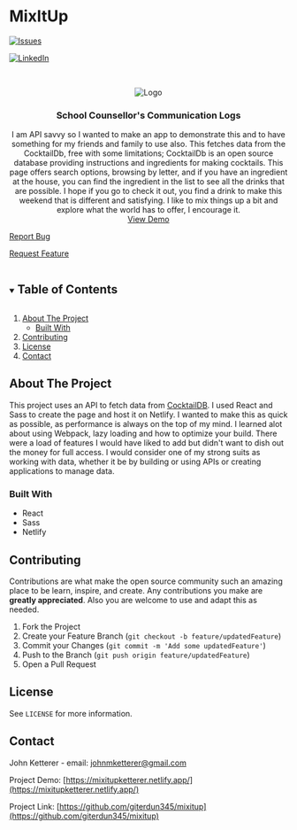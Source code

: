# MixItUp
<!-- PROJECT SHIELDS -->
[![Issues][issues-shield]][issues-url]
<!-- [![MIT License][license-shield]][license-url] -->
[![LinkedIn][linkedin-shield]][linkedin-url]



<!-- PROJECT LOGO -->
<!-- ![admin demo](client/src/components/images/heart.jpg) -->
<br />
<p align="center">
  <img src="mixitupGIF.gif" alt="Logo"> 
  <h3 align="center">School Counsellor's Communication Logs</h3>
  <p align="center">
   I am API savvy so I wanted to make an app to demonstrate this and to have something for my friends and family to use also. This fetches data from the CocktailDb, free with some limitations; CocktailDb is an open source database providing instructions and ingredients for making cocktails. This page offers search options, browsing by letter, and if you have an ingredient at the house, you can find the ingredient in the list to see all the drinks that are possible. I hope if you go to check it out, you find a drink to make this weekend that is different and satisfying. I like to mix things up a bit and explore what the world has to offer, I encourage it.
  
  <br />
  <a href="https://mixitupketterer.netlify.app/">View Demo</a>
  
  <a href="https://github.com/giterdun345/mixitup/issues">Report Bug</a>
  
  <a href="https://github.com/giterdun345/mixitup/issues">Request Feature</a>
  </p>
</p>

<!-- TABLE OF CONTENTS -->
<details open="open">
  <summary><h2 style="display: inline-block">Table of Contents</h2></summary>
  <ol>
    <li>
      <a href="#about-the-project">About The Project</a>
      <ul>
        <li><a href="#built-with">Built With</a></li>
      </ul>
    </li>
    <li><a href="#contributing">Contributing</a></li>
    <li><a href="#license">License</a></li>
    <li><a href="#contact">Contact</a></li>
  </ol>
</details>



<!-- ABOUT THE PROJECT -->
## About The Project
This project uses an API to fetch data from [CocktailDB](https://www.thecocktaildb.com/). I used React and Sass to create the page and host it on Netlify. I wanted to make this as quick as possible, as performance is always on the top of my mind. I learned alot about using Webpack, lazy loading and how to optimize your build. There were a load of features I would have liked to add but didn't want to dish out the money for full access. I would consider one of my strong suits as working with data, whether it be by building or using APIs or creating applications to manage data.

### Built With

* React
* Sass
* Netlify
 
<!-- CONTRIBUTING -->
## Contributing

Contributions are what make the open source community such an amazing place to be learn, 
inspire, and create. Any contributions you make are **greatly appreciated**. Also you are welcome to use and adapt this as needed.

1. Fork the Project
2. Create your Feature Branch (`git checkout -b feature/updatedFeature`)
3. Commit your Changes (`git commit -m 'Add some updatedFeature'`)
4. Push to the Branch (`git push origin feature/updatedFeature`)
5. Open a Pull Request

<!-- LICENSE -->
## License
See `LICENSE` for more information.


<!-- CONTACT -->
## Contact

John Ketterer - email: johnmketterer@gmail.com

Project Demo: [https://mixitupketterer.netlify.app/](https://mixitupketterer.netlify.app/)

Project Link: [https://github.com/giterdun345/mixitup](https://github.com/giterdun345/mixitup)

<!-- MARKDOWN LINKS & IMAGES -->
<!-- https://www.markdownguide.org/basic-syntax/#reference-style-links -->
[issues-shield]: https://img.shields.io/github/issues/giterdun345/mixitup.svg?style=for-the-badge
[issues-url]: https://github.com/giterdun345/mixitup/issues
<!-- [license-shield]: https://img.shields.io/github/license/giterdun345/mixitup.svg?style=for-the-badge
[license-url]: https://github.com/giterdun345/mixitup/master/LICENSE.txt -->
[linkedin-shield]: https://img.shields.io/badge/-LinkedIn-black.svg?style=for-the-badge&logo=linkedin&colorB=555
[linkedin-url]: https://linkedin.com/in/jm-ketterer



